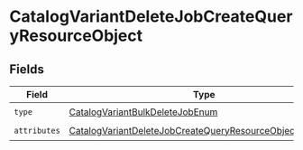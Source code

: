 # CatalogVariantDeleteJobCreateQueryResourceObject


## Fields

| Field                                                                                                                                               | Type                                                                                                                                                | Required                                                                                                                                            | Description                                                                                                                                         |
| --------------------------------------------------------------------------------------------------------------------------------------------------- | --------------------------------------------------------------------------------------------------------------------------------------------------- | --------------------------------------------------------------------------------------------------------------------------------------------------- | --------------------------------------------------------------------------------------------------------------------------------------------------- |
| `type`                                                                                                                                              | [CatalogVariantBulkDeleteJobEnum](../../models/components/CatalogVariantBulkDeleteJobEnum.md)                                                       | :heavy_check_mark:                                                                                                                                  | N/A                                                                                                                                                 |
| `attributes`                                                                                                                                        | [CatalogVariantDeleteJobCreateQueryResourceObjectAttributes](../../models/components/CatalogVariantDeleteJobCreateQueryResourceObjectAttributes.md) | :heavy_check_mark:                                                                                                                                  | N/A                                                                                                                                                 |